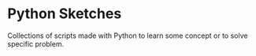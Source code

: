 # Python Sketches
Collections of scripts made with Python to learn some concept or to solve
specific problem.
